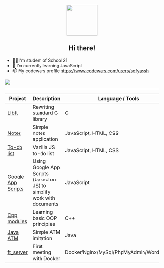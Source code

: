 



<div id="header" align="center">
  <img src="https://media.giphy.com/media/HwBlFQZFcAoUcPHZdX/giphy.gif" width="100"/>
  <h2>
  Hi there!
</h2>
</div>

- :woman_technologist: I’m student of School 21
- 🌱 I’m currently learning JavaScript
- 📫 My codewars profile https://www.codewars.com/users/sofyassh
<img src=https://www.codewars.com/users/sofyassh/badges/small>

---

| Project  | Description | Language / Tools |
| ------------- | ------------- | ------------- |
| [Libft](https://github.com/sofiasha/libft-upd) | Rewriting standard C library | C | 
| [Notes](https://github.com/sofiasha/notes) | Simple notes application | JavaScript, HTML, CSS | 
| [To-do list](https://github.com/sofiasha/to-do-list) | Vanilla JS to-do list | JavaScript, HTML, CSS | 
| [Google App Scripts](https://github.com/sofiasha/Google-app-scripts) | Using Google App Scripts (based on JS) to simplify work with documents | JavaScript | 
| [Cpp modules](https://github.com/sofiasha/cpp_modules) | Learning basic OOP principles | C++ | 
| [Java ATM](https://github.com/sofiasha/ATM_Java) | Simple ATM imitation | Java | 
| [ft_server](https://github.com/sofiasha/ft_server) | First meeting with Docker | Docker/Nginx/MySql/PhpMyAdmin/WordPress | 



